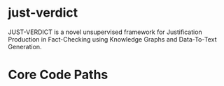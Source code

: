 # just-verdict
JUST-VERDICT is a novel unsupervised framework for Justification Production in Fact-Checking using Knowledge Graphs and Data-To-Text Generation.

# Core Code Paths
